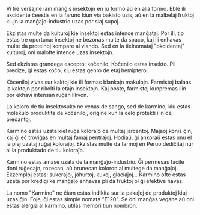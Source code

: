 Vi tre verŝajne iam manĝis insektojn en iu formo aŭ en alia formo. Eble ili akcidente ĉeestis en la faruno kiun via bakisto uzis, aŭ en la malbelaj fruktoj kiujn la manĝaĵo-industrio uzas por siaj supoj.

Ekzistas multe da kulturoj kie insektoj estas intence manĝataj. Por ili, tio estas tre oportuna: insektoj ne bezonas multe da spaco, kaj ili enhavas multe da proteinoj kompare al viando. Sed en la tielnomataj "okcidentaj" kulturoj, oni malofte intence uzas insektojn.

Sed ekzistas grandega escepto: koĉenilo. Koĉenilo estas insekto. Pli precize, ĝi estas koĉo, kiu estas genro de etaj hemipteroj.

Kôceniloj vivas sur kaktoj kie ili formas blankajn makulojn. Farmistoj balaas la kaktojn por rikolti la etajn insektojn. Kaj poste, farmistoj kunpremas ilin por ekhavi intensan ruĝan likvon.

La koloro de tiu insektosuko ne venas de sango, sed de karmino, kiu estas molekulo produktita de koĉeniloj, origine kun la celo protekti ilin de predantoj.

Karmino estas uzata kiel ruĝa koloraĵo de multaj jarcentoj. Majaoj konis ĝin, kaj ĝi eĉ troviĝas en multaj famaj pentraĵoj. Hodiaŭ, ĝi ankoraŭ estas unu el la plej uzataj ruĝaj koloraĵoj. Ekzistas multe da farmoj en Peruo dediĉitaj nur al la produktado de tiu koloraĵo.

Karmino estas amase uzata de la manĝaĵo-industrio. Ĝi permesas facile doni ruĝecajn, rozecan, aŭ brunecan koloron al multege da manĝaĵoj. Ekzemploj estas: sukeraĵoj, jahurtoj, kukoj, glaciaĵoj... Karmino ofte estas uzata por kredigi ke manĝaĵo enhavas pli da fruktoj ol ĝi efektive havas.

La nomo "Karmino" ne ĉiam estas indikita sur la pakaĵoj de produktoj kiuj uzas ĝin. Foje, ĝi estas simple nomata "E120". Se oni manĝas vegane aŭ oni estas alergia al karmino, utilas memori tiun nombron.